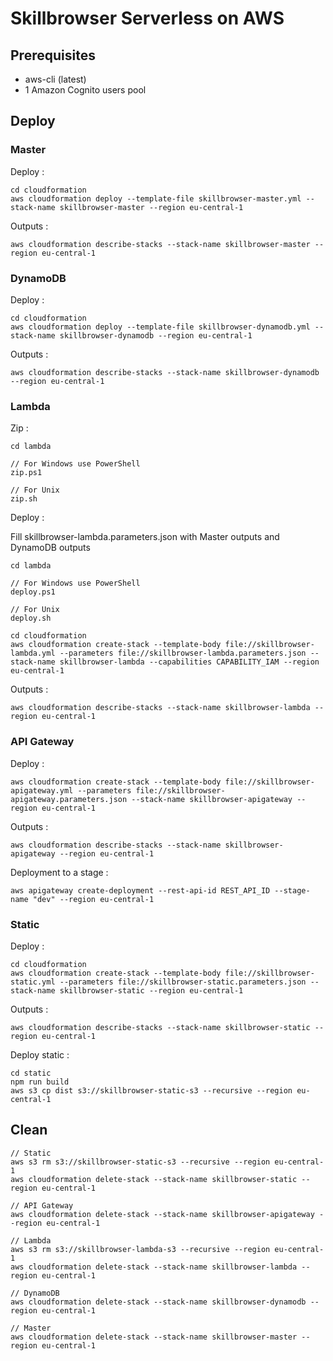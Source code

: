 # Skillbrowser Serverless on AWS

## Prerequisites

- aws-cli (latest)
- 1 Amazon Cognito users pool

## Deploy

### Master

Deploy :

    cd cloudformation
    aws cloudformation deploy --template-file skillbrowser-master.yml --stack-name skillbrowser-master --region eu-central-1

Outputs :

    aws cloudformation describe-stacks --stack-name skillbrowser-master --region eu-central-1

### DynamoDB

Deploy :

    cd cloudformation
    aws cloudformation deploy --template-file skillbrowser-dynamodb.yml --stack-name skillbrowser-dynamodb --region eu-central-1

Outputs :

    aws cloudformation describe-stacks --stack-name skillbrowser-dynamodb --region eu-central-1

### Lambda

Zip :

    cd lambda
    
    // For Windows use PowerShell
    zip.ps1
    
    // For Unix
    zip.sh

Deploy :

Fill skillbrowser-lambda.parameters.json with Master outputs and DynamoDB outputs

    cd lambda
        
    // For Windows use PowerShell
    deploy.ps1
        
    // For Unix
    deploy.sh
    
    cd cloudformation
    aws cloudformation create-stack --template-body file://skillbrowser-lambda.yml --parameters file://skillbrowser-lambda.parameters.json --stack-name skillbrowser-lambda --capabilities CAPABILITY_IAM --region eu-central-1

Outputs :

    aws cloudformation describe-stacks --stack-name skillbrowser-lambda --region eu-central-1

### API Gateway

Deploy :

    aws cloudformation create-stack --template-body file://skillbrowser-apigateway.yml --parameters file://skillbrowser-apigateway.parameters.json --stack-name skillbrowser-apigateway --region eu-central-1

Outputs :

    aws cloudformation describe-stacks --stack-name skillbrowser-apigateway --region eu-central-1

Deployment to a stage :

    aws apigateway create-deployment --rest-api-id REST_API_ID --stage-name "dev" --region eu-central-1

### Static

Deploy :

    cd cloudformation
    aws cloudformation create-stack --template-body file://skillbrowser-static.yml --parameters file://skillbrowser-static.parameters.json --stack-name skillbrowser-static --region eu-central-1

Outputs :

    aws cloudformation describe-stacks --stack-name skillbrowser-static --region eu-central-1
    
Deploy static :

    cd static
    npm run build
    aws s3 cp dist s3://skillbrowser-static-s3 --recursive --region eu-central-1

## Clean

    // Static
    aws s3 rm s3://skillbrowser-static-s3 --recursive --region eu-central-1
    aws cloudformation delete-stack --stack-name skillbrowser-static --region eu-central-1
    
    // API Gateway
    aws cloudformation delete-stack --stack-name skillbrowser-apigateway --region eu-central-1
    
    // Lambda
    aws s3 rm s3://skillbrowser-lambda-s3 --recursive --region eu-central-1
    aws cloudformation delete-stack --stack-name skillbrowser-lambda --region eu-central-1
    
    // DynamoDB
    aws cloudformation delete-stack --stack-name skillbrowser-dynamodb --region eu-central-1
    
    // Master
    aws cloudformation delete-stack --stack-name skillbrowser-master --region eu-central-1